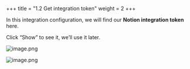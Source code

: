+++
title = "1.2 Get integration token"
weight = 2
+++


In this integration configuration, we will find our **Notion integration token** here.


Click “Show” to see it, we’ll use it later.


![image.png](/images/002-ii-level-1-notion-to-md/001-1-setup-notion-integration/5-498341-image.png)


![image.png](/images/002-ii-level-1-notion-to-md/001-1-setup-notion-integration/5-357173-image.png)


